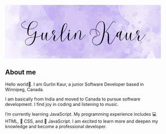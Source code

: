 ![](./github-banner.png)

## About me

Hello world👋. I am Gurlin Kaur, a junior Software Developer based in Winnipeg, Canada.

I am basically from India and moved to Canada to pursue software development. I find joy in coding and listening to music.

I’m currently learning JavaScript. My programming experience includes 💻 HTML, 🎨 CSS, and 🚀 JavaScript. I am excited to learn more and deepen my knowledge and become a professional developer.

<!--
**Gurlinkaur23/Gurlinkaur23** is a ✨ _special_ ✨ repository because its `README.md` (this file) appears on your GitHub profile.

Here are some ideas to get you started:

- 🔭 I’m currently working on ...
- 🌱 I’m currently learning ...
- 👯 I’m looking to collaborate on ...
- 🤔 I’m looking for help with ...
- 💬 Ask me about ...
- 📫 How to reach me: ...
- 😄 Pronouns: ...
- ⚡ Fun fact: ...
-->
